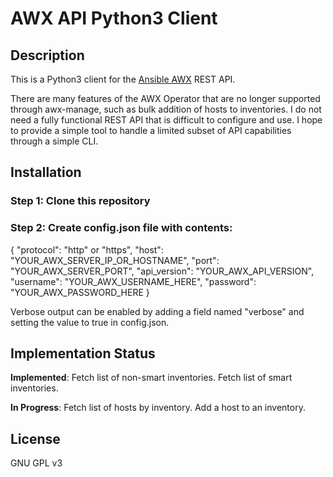 # AWX API Python3 Client
## Description
This is a Python3 client for the [Ansible AWX](https://github.com/ansible/awx) REST API.

There are many features of the AWX Operator that are no longer supported through awx-manage, such as bulk addition of hosts to inventories. I do not need a fully functional REST API that is difficult to configure and use. I hope to provide a simple tool to handle a limited subset of API capabilities through a simple CLI.

## Installation
### Step 1: Clone this repository
### Step 2: Create config.json file with contents:
{
    "protocol": "http" or "https",
    "host": "YOUR_AWX_SERVER_IP_OR_HOSTNAME",
    "port": "YOUR_AWX_SERVER_PORT",
    "api_version": "YOUR_AWX_API_VERSION",
    "username": "YOUR_AWX_USERNAME_HERE",
    "password": "YOUR_AWX_PASSWORD_HERE
}

Verbose output can be enabled by adding a field named "verbose" and setting the value to true in config.json.

## Implementation Status
**Implemented**:
Fetch list of non-smart inventories.
Fetch list of smart inventories.

**In Progress**:
Fetch list of hosts by inventory.
Add a host to an inventory.

## License
GNU GPL v3
